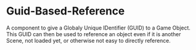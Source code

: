 # Guid-Based-Reference
A component to give a Globaly Unique IDentifier (GUID) to a Game Object. This GUID can then be used to reference an object even if it is another Scene, not loaded yet, or otherwise not easy to directly reference.
